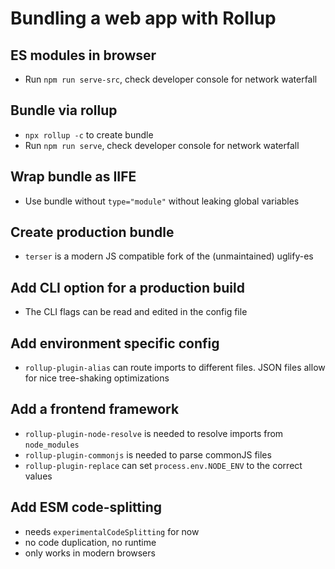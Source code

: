 # Bundling a web app with Rollup

## ES modules in browser

* Run `npm run serve-src`, check developer console for network waterfall


## Bundle via rollup

* `npx rollup -c` to create bundle
* Run `npm run serve`, check developer console for network waterfall

## Wrap bundle as IIFE

* Use bundle without `type="module"` without leaking global variables

## Create production bundle

* `terser` is a modern JS compatible fork of the (unmaintained) uglify-es

## Add CLI option for a production build

* The CLI flags can be read and edited in the config file

## Add environment specific config

* `rollup-plugin-alias` can route imports to different files. JSON files allow for nice tree-shaking optimizations

## Add a frontend framework

* `rollup-plugin-node-resolve` is needed to resolve imports from `node_modules`
* `rollup-plugin-commonjs` is needed to parse commonJS files
* `rollup-plugin-replace` can set `process.env.NODE_ENV` to the correct values

## Add ESM code-splitting

* needs `experimentalCodeSplitting` for now
* no code duplication, no runtime
* only works in modern browsers
